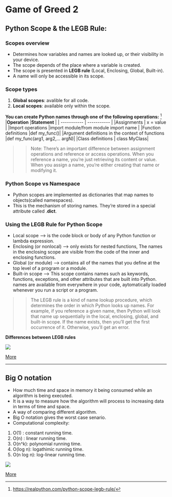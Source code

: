 # Game of Greed 2

## Python Scope & the LEGB Rule:

### Scopes overview
- Determines how variables and names are looked up, or their visibility in your device.
- The scope depends of the place where a variable is created.
- The scope is presented in **LEGB rule** (Local, Enclosing, Global, Built-in).
- A name will only be accessible in its scope.

### Scope types
1. **Global scopes**: avalible for all code.
2. **Local scopes**: available only within the scope.


**You can create Python names through one of the following operations:**
[^1]
|**Operation** |**Statement** |
| ----------- | ----------- |
|Assignments | x = value |
|Import operations |import module/from module import name |
|Function definitions |def my_func()|
|Argument definitions in the context of functions |def my_func(arg1, arg2,... argN)|
|Class definitions |	class MyClass|

>> Note: There’s an important difference between assignment operations and reference or access operations. When you reference a name, you’re just retrieving its content or value. When you assign a name, you’re either creating that name or modifying it.

### Python Scope vs Namespace
- Python scopes are implemented as dictionaries that map names to objects(called namespaces). 
- This is the mechanism of storing names. They’re stored in a special attribute called .__dict__.

### Using the LEGB Rule for Python Scope
- Local scope --> is the code block or body of any Python function or lambda expression.
- Enclosing (or nonlocal) --> only exists for nested functions, The names in the enclosing scope are visible from the code of the inner and enclosing functions.
- Global (or module) -->  contains all of the names that you define at the top level of a program or a module.
- Built-in scope --> This scope contains names such as keywords, functions, exceptions, and other attributes that are built into Python. names are available from everywhere in your code, aytomatically loaded whenever you run a script or a program.

>> The LEGB rule is a kind of name lookup procedure, which determines the order in which Python looks up names. For example, if you reference a given name, then Python will look that name up sequentially in the local, enclosing, global, and built-in scope. If the name exists, then you’ll get the first occurrence of it. Otherwise, you’ll get an error.

**Differences between LEGB rules**

![](https://www.pythontutorial.net/wp-content/uploads/2020/11/Python-nonlocal-Scopes-nonlocal-variable-lookup.png)

[More](https://realpython.com/python-scope-legb-rule/)

____________________________________________________________________________
## Big O notation
- How much time and space in memory it being consumed while an algorithm is being executed.
- It is a way to measure how the algorithm will process to increasing data in terms of time and space.
- A way of comparing different algorithm.
- Big O notation gives the worst case senario.
- Computational complexity:
1. O(1) : constant running time.
2. O(n) : linear running time.
3. O(n^k): polynomial running time.
4. O(log n): logathimic running time.
5. O(n log n): log-linear running time.

![](https://miro.medium.com/max/1200/1*leuidehqYrPSmoBRRjG8zA.png)

[More](https://www.youtube.com/watch?v=5Uqawfl0VHQ)
[^1]:https://realpython.com/python-scope-legb-rule/
